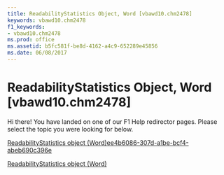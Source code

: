 ```yaml
---
title: ReadabilityStatistics Object, Word [vbawd10.chm2478]
keywords: vbawd10.chm2478
f1_keywords:
- vbawd10.chm2478
ms.prod: office
ms.assetid: b5fc581f-be8d-4162-a4c9-652289e45856
ms.date: 06/08/2017
---
```



# ReadabilityStatistics Object, Word [vbawd10.chm2478]

Hi there! You have landed on one of our F1 Help redirector pages. Please select the topic you were looking for below.

[ReadabilityStatistics object (Word)ee4b6086-307d-a1be-bcf4-abeb690c396e](http://msdn.microsoft.com/library/ee4b6086-307d-a1be-bcf4-abeb690c396e%28Office.15%29.aspx)

[ReadabilityStatistics object (Word)](http://msdn.microsoft.com/library/eabef73c-f837-435a-cfec-b76082cc0f7e%28Office.15%29.aspx)


